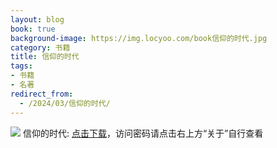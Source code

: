 ```yaml
---
layout: blog
book: true
background-image: https://img.locyoo.com/book信仰的时代.jpg
category: 书籍
title: 信仰的时代
tags:
- 书籍
- 名著
redirect_from:
  - /2024/03/信仰的时代/
---
```

![](https://img.locyoo.com/book信仰的时代.jpg)
信仰的时代: <a name = "ref1" href="https://url18.ctfile.com/f/50983618-1418308223-f23032?p=3619">点击下载</a>，访问密码请点击右上方“关于”自行查看